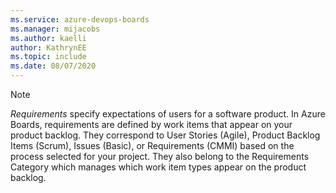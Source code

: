 ```yaml
---
ms.service: azure-devops-boards
ms.manager: mijacobs
ms.author: kaelli
author: KathrynEE
ms.topic: include
ms.date: 08/07/2020
---
```



<a id="requirements" /> 

> [!NOTE] 
> *Requirements* specify expectations of users for a software product. In Azure Boards, requirements are defined by work items that appear on your product backlog. They correspond to User Stories (Agile), Product Backlog Items (Scrum), Issues (Basic), or Requirements (CMMI) based on the process selected for your project. They also belong to the Requirements Category which manages which work item types appear on the product backlog. 
<br/> 
 